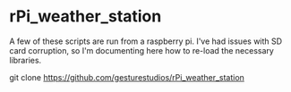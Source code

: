 # rPi_weather_station
A few of these scripts are run from a raspberry pi.  I've had issues with SD card corruption, so I'm documenting here how to re-load the necessary libraries.

git clone https://github.com/gesturestudios/rPi_weather_station
